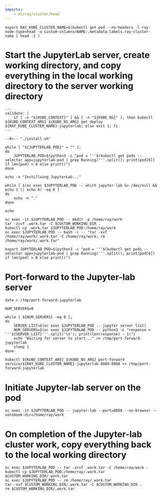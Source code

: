 ```yaml
---
imports:
    - ml/ray/cluster/head
---
```


```shell
export RAY_KUBE_CLUSTER_NAME=$(kubectl get pod --no-headers -l ray-node-type=head -o custom-columns=NAME:.metadata.labels.ray-cluster-name | head -1 )
```

# Start the JupyterLab server, create working directory, and copy everything in the local working directory to the server working directory

```shell
---
validate: |
    if [ -n "${KUBE_CONTEXT}" ] && [ -n "${KUBE_NS}" ]; then kubectl ${KUBE_CONTEXT_ARG} ${KUBE_NS_ARG} get deploy ${RAY_KUBE_CLUSTER_NAME}-jupyterlab; else exit 1; fi
---

--8<-- "./install.sh"

while [ "${JUPYTERLAB_POD}" = "" ];
do
    JUPYTERLAB_POD=$(python3 -c "pod = '''$(kubectl get pods --selector app=jupyterlab-pod | grep Running)'''.split(); print(pod[0]) if len(pod) > 0 else print()")
done

echo -n "Instillaing JupyterLab..."

while [ $(oc exec $JUPYTERLAB_POD -- which jupyter-lab &> /dev/null && echo 1 || echo 0) -eq 0 ]
do
    echo -n "."
done

echo

oc exec -it $JUPYTERLAB_POD -- mkdir -p /home/ray/work
tar -zcvf .work.tar -C $CUSTOM_WORKING_DIR .
kubectl cp .work.tar $JUPYTERLAB_POD:/home/ray/work
oc exec $JUPYTERLAB_POD -- bash -c -- "tar -xvf /home/ray/work/.work.tar -C /home/ray/work; rm /home/ray/work/.work.tar"
```

```shell
export JUPYTERLAB_POD=$(python3 -c "pod = '''$(kubectl get pods --selector app=jupyterlab-pod | grep Running)'''.split(); print(pod[0]) if len(pod) > 0 else print()")
```

# Port-forward to the Jupyter-lab server

```shell.async
date > /tmp/port-forward-jupyterlab

NUM_SERVERS=0

while [ ${NUM_SERVERS} -eq 0 ];
do
    SERVER_LIST=$(oc exec $JUPYTERLAB_POD -- jupyter server list)
    NUM_SERVERS=$(oc exec $JUPYTERLAB_POD -- python3 -c "response = '''${SERVER_LIST}'''.split('\n'); print(len(response) - 1)")
    echo "Waiting for server to start..." >> /tmp/port-forward-jupyterlab
    sleep 1
done

kubectl ${KUBE_CONTEXT_ARG} ${KUBE_NS_ARG} port-forward service/${RAY_KUBE_CLUSTER_NAME}-jupyterlab 8888:8888 >> /tmp/port-forward-jupyterlab
```

# Initiate Jupyter-lab server on the pod

```shell
oc exec -it $JUPYTERLAB_POD -- jupyter-lab --port=8888 --no-browser --notebook-dir=/home/ray/work
```

# On completion of the Jupyter-lab cluster work, copy everything back to the local working directory

```shell
oc exec $JUPYTERLAB_POD -- tar -zcvf .work.tar -C /home/ray/work .
kubectl cp $JUPYTERLAB_POD:/home/ray/.work.tar $CUSTOM_WORKING_DIR/.work.tar
oc exec $JUPYTERLAB_POD -- rm /home/ray/.work.tar
tar -xvf $CUSTOM_WORKING_DIR/.work.tar -C $CUSTOM_WORKING_DIR .
rm $CUSTOM_WORKING_DIR/.work.tar
```
